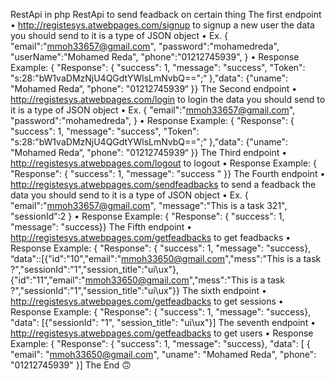 RestApi in php
RestApi to send feadback on certain thing
The first endpoint
• http://registesys.atwebpages.com/signup
to signup a new user
the data you should send to it is a type of JSON object
• Ex. {
"email":"mmoh33657@gmail.com",
"password":"mohamedreda",
"userName":"Mohamed Reda",
"phone":"01212745939",
}
• Response Example: { "Response": { "success": 1, "message": "success", "Token": "s:28:\"bW1vaDMzNjU4QGdtYWlsLmNvbQ==\";“
},"data": {"uname": "Mohamed Reda“, "phone": "01212745939“ }}
The Second endpoint
• http://registesys.atwebpages.com/login
to login
the data you should send to it is a type of JSON object
• Ex. {
"email":"mmoh33657@gmail.com",
"password":"mohamedreda",
}
• Response Example: { "Response": { "success": 1, "message": "success",
"Token": "s:28:\"bW1vaDMzNjU4QGdtYWlsLmNvbQ==\";“ },"data": {"uname": "Mohamed Reda“,
"phone": "01212745939“ }}
The Third endpoint
• http://registesys.atwebpages.com/logout
to logout
• Response Example: { "Response": { "success": 1, "message": "success " }}
The Fourth endpoint
• http://registesys.atwebpages.com/sendfeadbacks
to send a feadback
the data you should send to it is a type of JSON object
• Ex. {
"email":"mmoh33657@gmail.com",
"message":"This is a task 321",
"sessionId":2
}
• Response Example: { "Response": { "success": 1, "message": "success}}
The Fifth endpoint
• http://registesys.atwebpages.com/getfeadbacks
to get feadbacks
• Response Example: { "Response": { "success": 1, "message": "success},
“data"::[{"id":"10","email":"mmoh33650@gmail.com","mess":"This is a task
?","sessionId":"1","session_title":"ui\\ux"},{"id":"11","email":"mmoh33650@gmail.com","mess":"This is a
task ?","sessionId":"1","session_title":"ui\\ux"}}
The sixth endpoint
• http://registesys.atwebpages.com/getfeadbacks
to get sessions
• Response Example: { "Response": { "success": 1,
"message": "success}, "data": [{"sessionId": "1", "session_title": "ui\\ux"}]
The seventh endpoint
• http://registesys.atwebpages.com/getfeadbacks
to get users
• Response Example: { "Response": { "success": 1, "message": "success}, "data": [
{
"email": "mmoh33650@gmail.com",
"uname": "Mohamed Reda",
"phone": "01212745939"
}]
The End 🙃
